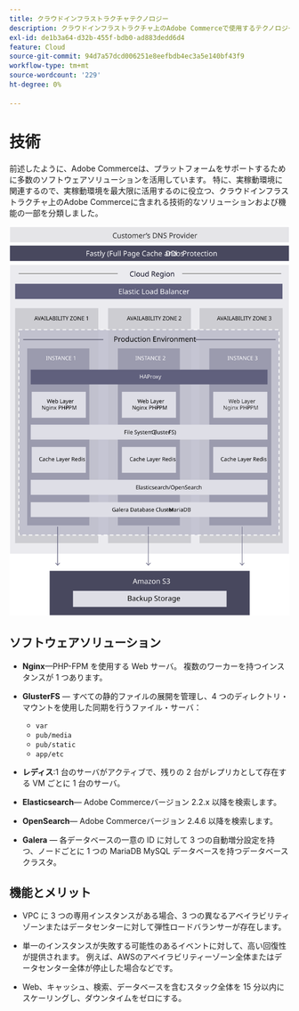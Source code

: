 ```yaml
---
title: クラウドインフラストラクチャテクノロジー
description: クラウドインフラストラクチャ上のAdobe Commerceで使用するテクノロジーのコレクションについて詳しく見てみましょう。
exl-id: de1b3a64-d32b-455f-bdb0-ad883dedd6d4
feature: Cloud
source-git-commit: 94d7a57dcd006251e8eefbdb4ec3a5e140bf43f9
workflow-type: tm+mt
source-wordcount: '229'
ht-degree: 0%

---
```


# 技術

前述したように、Adobe Commerceは、プラットフォームをサポートするために多数のソフトウェアソリューションを活用しています。 特に、実稼動環境に関連するので、実稼動環境を最大限に活用するのに役立つ、クラウドインフラストラクチャ上のAdobe Commerceに含まれる技術的なソリューションおよび機能の一部を分類しました。

![クラウドインフラストラクチャテクノロジーに関するAdobe Commerceを示す図](../../../assets/playbooks/infrastructure-technology.svg)

## ソフトウェアソリューション

- **Nginx**—PHP-FPM を使用する Web サーバ。 複数のワーカーを持つインスタンスが 1 つあります。

- **GlusterFS** — すべての静的ファイルの展開を管理し、4 つのディレクトリ・マウントを使用した同期を行うファイル・サーバ：
   - `var`
   - `pub/media`
   - `pub/static`
   - `app/etc`

- **レディス**:1 台のサーバがアクティブで、残りの 2 台がレプリカとして存在する VM ごとに 1 台のサーバ。

- **Elasticsearch**— Adobe Commerceバージョン 2.2.x 以降を検索します。

- **OpenSearch**— Adobe Commerceバージョン 2.4.6 以降を検索します。

- **Galera** — 各データベースの一意の ID に対して 3 つの自動増分設定を持つ、ノードごとに 1 つの MariaDB MySQL データベースを持つデータベースクラスタ。

## 機能とメリット

- VPC に 3 つの専用インスタンスがある場合、3 つの異なるアベイラビリティゾーンまたはデータセンターに対して弾性ロードバランサーが存在します。

- 単一のインスタンスが失敗する可能性のあるイベントに対して、高い回復性が提供されます。 例えば、AWSのアベイラビリティーゾーン全体またはデータセンター全体が停止した場合などです。

- Web、キャッシュ、検索、データベースを含むスタック全体を 15 分以内にスケーリングし、ダウンタイムをゼロにする。
